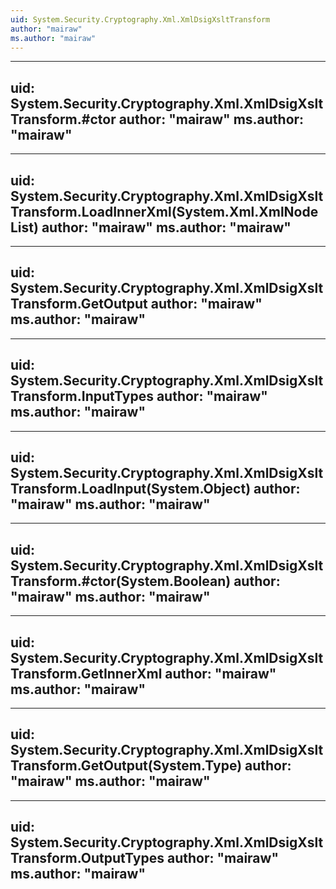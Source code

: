 ```yaml
---
uid: System.Security.Cryptography.Xml.XmlDsigXsltTransform
author: "mairaw"
ms.author: "mairaw"
---
```


---
uid: System.Security.Cryptography.Xml.XmlDsigXsltTransform.#ctor
author: "mairaw"
ms.author: "mairaw"
---

---
uid: System.Security.Cryptography.Xml.XmlDsigXsltTransform.LoadInnerXml(System.Xml.XmlNodeList)
author: "mairaw"
ms.author: "mairaw"
---

---
uid: System.Security.Cryptography.Xml.XmlDsigXsltTransform.GetOutput
author: "mairaw"
ms.author: "mairaw"
---

---
uid: System.Security.Cryptography.Xml.XmlDsigXsltTransform.InputTypes
author: "mairaw"
ms.author: "mairaw"
---

---
uid: System.Security.Cryptography.Xml.XmlDsigXsltTransform.LoadInput(System.Object)
author: "mairaw"
ms.author: "mairaw"
---

---
uid: System.Security.Cryptography.Xml.XmlDsigXsltTransform.#ctor(System.Boolean)
author: "mairaw"
ms.author: "mairaw"
---

---
uid: System.Security.Cryptography.Xml.XmlDsigXsltTransform.GetInnerXml
author: "mairaw"
ms.author: "mairaw"
---

---
uid: System.Security.Cryptography.Xml.XmlDsigXsltTransform.GetOutput(System.Type)
author: "mairaw"
ms.author: "mairaw"
---

---
uid: System.Security.Cryptography.Xml.XmlDsigXsltTransform.OutputTypes
author: "mairaw"
ms.author: "mairaw"
---
